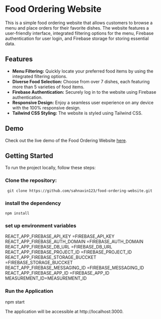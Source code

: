 # Food Ordering Website

This is a simple food ordering website that allows customers to browse a menu and place orders for their favorite dishes. The website features a user-friendly interface, integrated filtering options for the menu, Firebase authentication for user login, and Firebase storage for storing essential data.

## Features

- **Menu Filtering:** Quickly locate your preferred food items by using the integrated filtering options.
- **Diverse Food Selection:** Choose from over 7 dishes, each featuring more than 5 varieties of food items.
- **Firebase Authentication:** Securely log in to the website using Firebase authentication.
- **Responsive Design:** Enjoy a seamless user experience on any device with the 100% responsive design.
- **Tailwind CSS Styling:** The website is styled using Tailwind CSS.

## Demo

Check out the live demo of the Food Ordering Website [here](https://restaurantapp-82fb9.web.app/).

## Getting Started

To run the project locally, follow these steps:

### Clone the repository:

```
 git clone https://github.com/sahnavin123/food-ordering-website.git
```

### install the dependency

```
npm install
```

### set up environment variables

REACT_APP_FIREBASE_API_KEY =FIREBASE_API_KEY \
REACT_APP_FIREBASE_AUTH_DOMAIN =FIREBASE_AUTH_DOMAIN \
REACT_APP_FIREBASE_DB_URL =FIREBASE_DB_URL \
REACT_APP_FIREBASE_PROJECT_ID =FIREBASE_PROJECT_ID \
REACT_APP_FIREBASE_STORAGE_BUCCKET =FIREBASE_STORAGE_BUCCKET \
REACT_APP_FIREBASE_MESSAGING_ID =FIREBASE_MESSAGING_ID \
REACT_APP_FIREBASE_APP_ID =FIREBASE_APP_ID \
MEASUREMENT_ID=MEASUREMENT_ID

### Run the Application

npm start

The application will be accessible at http://localhost:3000.

